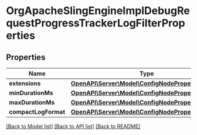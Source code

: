 # OrgApacheSlingEngineImplDebugRequestProgressTrackerLogFilterProperties

## Properties
Name | Type | Description | Notes
------------ | ------------- | ------------- | -------------
**extensions** | [**OpenAPI\Server\Model\ConfigNodePropertyArray**](ConfigNodePropertyArray.md) |  | [optional] 
**minDurationMs** | [**OpenAPI\Server\Model\ConfigNodePropertyInteger**](ConfigNodePropertyInteger.md) |  | [optional] 
**maxDurationMs** | [**OpenAPI\Server\Model\ConfigNodePropertyInteger**](ConfigNodePropertyInteger.md) |  | [optional] 
**compactLogFormat** | [**OpenAPI\Server\Model\ConfigNodePropertyBoolean**](ConfigNodePropertyBoolean.md) |  | [optional] 

[[Back to Model list]](../README.md#documentation-for-models) [[Back to API list]](../README.md#documentation-for-api-endpoints) [[Back to README]](../README.md)


